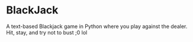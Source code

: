 # BlackJack

A text-based Blackjack game in Python where you play against the dealer.  
Hit, stay, and try not to bust ;0
lol
